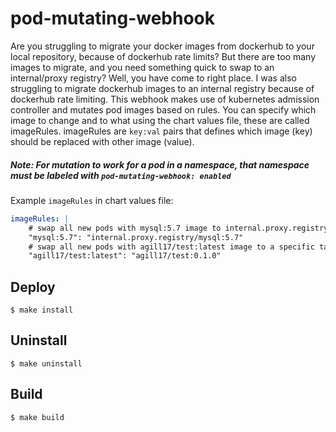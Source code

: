 # pod-mutating-webhook
Are you struggling to migrate your docker images from dockerhub to your local repository, because of dockerhub rate limits?
But there are too many images to migrate, and you need something quick to swap to an internal/proxy registry? Well, you have come to right place.
I was also struggling to migrate dockerhub images to an internal registry because of dockerhub rate limiting.
This webhook makes use of kubernetes admission controller and mutates pod images based on rules.
You can specify which image to change and to what using the chart values file, these are called imageRules.
imageRules are `key:val` pairs that defines which image (key) should be replaced with other image (value).

##### Note: For mutation to work for a pod in a namespace, that namespace must be labeled with `pod-mutating-webhook: enabled` 

Example `imageRules` in chart values file:
```yaml
imageRules: |
    # swap all new pods with mysql:5.7 image to internal.proxy.registry/mysql:5.7
    "mysql:5.7": "internal.proxy.registry/mysql:5.7" 
    # swap all new pods with agill17/test:latest image to a specific tag agill17/test:0.1.0
    "agill17/test:latest": "agill17/test:0.1.0"
```


## Deploy
```shell script
$ make install
```

## Uninstall
```shell script
$ make uninstall
```

## Build
```shell script
$ make build
```
